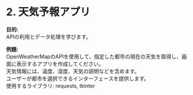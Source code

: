 # 2. 天気予報アプリ
**目的:**  
APIの利用とデータ処理を学びます。  

**例題:**  
OpenWeatherMapのAPIを使用して、指定した都市の現在の天気を取得し、画面に表示するアプリを作成してください。  
天気情報には、温度、湿度、天気の説明などを含めます。  
ユーザーが都市を選択できるインターフェースを提供します。  
使用するライブラリ: requests, tkinter  
